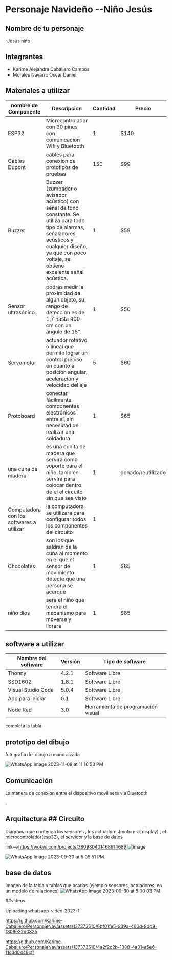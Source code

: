 

# Personaje Navideño --Niño Jesús
## Nombre de tu personaje

-Jesús niño

## Integrantes
- Karime Alejandra Caballero Campos
- Morales Navarro Oscar Daniel

## Materiales a utilizar

|nombre de Componente| Descripcion |Cantidad| Precio|
|-|-|-|-|
|ESP32|Microcontrolador con 30 pines con comunicacion Wifi y Bluetooth|1|$140|
|Cables Dupont|cables para conexion de prototipos de pruebas|150|$99|
|Buzzer|Buzzer (zumbador o avisador acústico) con señal de tono constante. Se utiliza para todo tipo de alarmas, señaladores acústicos y cualquier diseño, ya que con poco voltaje, se obtiene excelente señal acústica.|1|$59|
|Sensor ultrasónico|podrás medir la proximidad de algún objeto, su rango de detección es de 1,7 hasta 400 cm con un ángulo de 15°.|1|$50|
|Servomotor|actuador rotativo o lineal que permite lograr un control preciso en cuanto a posición angular, aceleración y velocidad del eje|5|$60|
|Protoboard |conectar fácilmente componentes electrónicos entre sí, sin necesidad de realizar una soldadura|1|$65|
|una cuna de madera|es una cunita de madera que servira como soporte para el niño, tambien servira para colocar dentro de el el circuito sin que sea visto|1|donado/reutilizado|
|Computadora con los softwares a utilizar|la computadora se utilizara para configurar todos los componentes del circuito|1| 
|Chocolates| son los que saldran de la cuna al momento en el que el sensor de movimiento detecte que una persona se acerque|1|$65|
|niño dios| sera el niño que tendra el mecanismo para moverse y llorará |1|$85|



## software a utilizar
|Nombre del software|Versión|Tipo de software|
|-|-|-|
|Thonny|4.2.1|Software Libre|
|SSD1602|1.8.1|Software Libre|
|Visual Studio Code|5.0.4|Software Libre|
| App para iniciar|0.1|Software Libre|
|Node Red|3.0|Herramienta de programación visual|

completa la tabla

## prototipo del dibujo
fotografia del dibujo a mano alzada 


![WhatsApp Image 2023-11-09 at 11 16 53 PM](https://github.com/Karime-Caballero/PersonajeNav/assets/137373510/e33c58c8-55f8-4fa2-875e-228bfcd13968)





## Comunicación
La manera de conexion entre el dispositivo movil sera via Bluetooth

.
## Arquitectura  ## Circuito
Diagrama que contenga los sensores , los actuadores(motores ( display) , el microcontrolador(esp32), el servidor y la base de datos


link-->https://wokwi.com/projects/380980401468914689 
![image](https://github.com/Karime-Caballero/PersonajeNav/assets/137373510/7e342f36-3332-4a86-bf8e-677cbb36d44e)

![WhatsApp Image 2023-09-30 at 5 05 51 PM](https://github.com/Karime-Caballero/PersonajeNav/assets/137373510/bd2b5a0f-c65a-44a5-8d1e-f3f56367d31a)

## base de datos 
Imagen de la tabla o tablas que usarias (ejemplo sensores, actuadores, en un modelo de relaciones)
![WhatsApp Image 2023-09-30 at 5 00 03 PM](https://github.com/Karime-Caballero/PersonajeNav/assets/137373510/13ce48da-e4b9-429a-bbcd-abe8aeca308b)

##videos


Uploading whatsapp-video-2023-1

https://github.com/Karime-Caballero/PersonajeNav/assets/137373510/6bf01fe5-939a-460d-8dd9-f309e32d0835





https://github.com/Karime-Caballero/PersonajeNav/assets/137373510/4a2f2c2b-1388-4a01-a5e6-11c3d0449cf1










